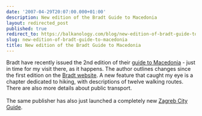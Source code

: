 ```yaml
---
date: '2007-04-29T20:07:00.000+01:00'
description: New edition of the Bradt Guide to Macedonia
layout: redirected_post
published: true
redirect_to: https://balkanology.com/blog/new-edition-of-bradt-guide-to-macedonia/
slug: new-edition-of-bradt-guide-to-macedonia
title: New edition of the Bradt Guide to Macedonia
---
```


Bradt have recently issued the 2nd edition of their <a href="http://www.amazon.co.uk/exec/obidos/redirect?link_code=as2&amp;path=ASIN/1841621862/ref=nosim/&amp;tag=balkanology-21&amp;camp=1634&amp;creative=6738">guide to Macedonia</a> - just in time for my visit there, as it happens. The author outlines changes since the first edition on the <a href="http://www.bradtguides.com/details.asp?prodid=105#authorsnotes">Bradt website</a>. A new feature that caught my eye is a chapter dedicated to hiking, with descriptions of twelve walking routes. There are also more details about public transport.<br /><br />The same publisher has also just launched a completely new <a href="http://www.amazon.co.uk/exec/obidos/redirect?link_code=as2&amp;path=ASIN/1841621897/ref=nosim/&amp;tag=balkanology-21&amp;camp=1634&amp;creative=6738"> Zagreb City Guide</a>.